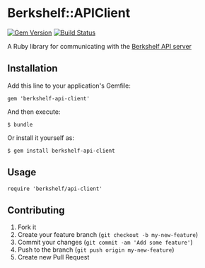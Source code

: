 # Berkshelf::APIClient

[![Gem Version](https://badge.fury.io/rb/berkshelf-api-client.svg)](https://badge.fury.io/rb/berkshelf-api-client) [![Build Status](https://travis-ci.org/berkshelf/berkshelf-api-client.svg?branch=master)](https://travis-ci.org/berkshelf/berkshelf-api-client)

A Ruby library for communicating with the [Berkshelf API server](https://github.com/berkshelf/berkshelf-api)

## Installation

Add this line to your application's Gemfile:

```
gem 'berkshelf-api-client'
```

And then execute:

```
$ bundle
```

Or install it yourself as:

```
$ gem install berkshelf-api-client
```

## Usage

```
require 'berkshelf/api-client'
```

## Contributing

1. Fork it
2. Create your feature branch (`git checkout -b my-new-feature`)
3. Commit your changes (`git commit -am 'Add some feature'`)
4. Push to the branch (`git push origin my-new-feature`)
5. Create new Pull Request
